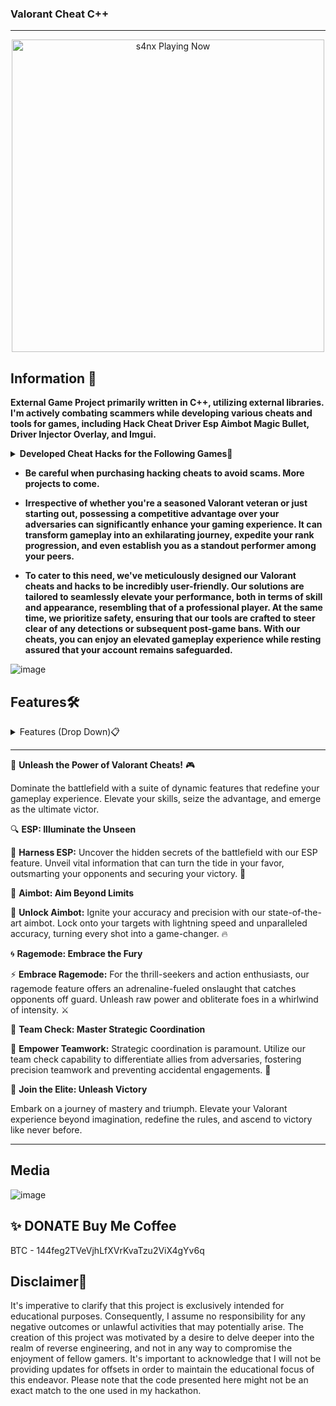 ###  Valorant Cheat C++ 
***
<p align="center">
   <img src="https://readme-spotify-status-rho.vercel.app/api/run-spotify-status.py" alt="s4nx Playing Now" width="500" />
<p align="center">


## Information 🌟
**External Game Project primarily written in C++, utilizing external libraries. I'm actively combating scammers while developing various cheats and tools for games, including Hack Cheat Driver Esp Aimbot Magic Bullet, Driver Injector Overlay, and Imgui.**
<details>
<summary><strong>Developed Cheat Hacks for the Following Games🚀</strong></summary>

- Rise Online 🌄
- Apex Legends 🏆
- Bloodhunt 🔍
- Call of Duty: Cold War ☢️
- Call of Duty: Vanguard ⚔️
- Call of Duty: Warzone/MW (Modern Warfare) 🪂
- Dayz 🧟
- Dead By Daylight 🌑
- Destiny 2 ⚔️
- Enlisted 🛡️
- Escape From Tarkov 🏙️
- Fortnite 🛸
- Halo Infinite 🔥
- HyperFlick 🎯
- New Critical Hit 💥
- New World 🌍
- Mir 4 🌌
- Noble 🏰
- Playerunknown's Battlegrounds (PUBG) 🏆
- Steam 🎮
- Rainbow Six Siege 🌈
- Rijin 🐉
- Rogue Company 💣
- Rust 🔧
- Scum 🧟
- Splitgate 🌀
- Super People 🦸
- Unleashed 🌟
- Valorant 🔫
- Spoofer 🔧
- DLL Injector 💉
</details>

- **Be careful when purchasing hacking cheats to avoid scams. More projects to come.**

- **Irrespective of whether you're a seasoned Valorant veteran or just starting out, possessing a competitive advantage over your adversaries can significantly enhance your gaming experience. It can transform gameplay into an exhilarating journey, expedite your rank progression, and even establish you as a standout performer among your peers.**

- **To cater to this need, we've meticulously designed our Valorant cheats and hacks to be incredibly user-friendly. Our solutions are tailored to seamlessly elevate your performance, both in terms of skill and appearance, resembling that of a professional player. At the same time, we prioritize safety, ensuring that our tools are crafted to steer clear of any detections or subsequent post-game bans. With our cheats, you can enjoy an elevated gameplay experience while resting assured that your account remains safeguarded.**



![image](https://user-images.githubusercontent.com/105713914/169294875-583b6deb-f4ae-46c0-b7c2-833464d79381.png)
## Features🛠️
<details>
<summary>Features (Drop Down)📋</summary>
  
* **AIMBOT** 🔫
* **ESP** 👁️
* **SPOOFER** 🛡️
* **DRIVER** 🚗
* **INJECTOR** 💉
  </details>

---

🌟 **Unleash the Power of Valorant Cheats!** 🎮

Dominate the battlefield with a suite of dynamic features that redefine your gameplay experience. Elevate your skills, seize the advantage, and emerge as the ultimate victor.

🔍 **ESP: Illuminate the Unseen**

🔮 **Harness ESP:** Uncover the hidden secrets of the battlefield with our ESP feature. Unveil vital information that can turn the tide in your favor, outsmarting your opponents and securing your victory. 🌄

🎯 **Aimbot: Aim Beyond Limits**

🚀 **Unlock Aimbot:** Ignite your accuracy and precision with our state-of-the-art aimbot. Lock onto your targets with lightning speed and unparalleled accuracy, turning every shot into a game-changer. 🔥

🌀 **Ragemode: Embrace the Fury**

⚡ **Embrace Ragemode:** For the thrill-seekers and action enthusiasts, our ragemode feature offers an adrenaline-fueled onslaught that catches opponents off guard. Unleash raw power and obliterate foes in a whirlwind of intensity. ⚔️

🤖 **Team Check: Master Strategic Coordination**

👥 **Empower Teamwork:** Strategic coordination is paramount. Utilize our team check capability to differentiate allies from adversaries, fostering precision teamwork and preventing accidental engagements. 💪

🚀 **Join the Elite: Unleash Victory**

Embark on a journey of mastery and triumph. Elevate your Valorant experience beyond imagination, redefine the rules, and ascend to victory like never before.

---

## Media 
![image](https://user-images.githubusercontent.com/105713914/169298126-50098ed4-0877-4c0a-a56f-199a41f07c3a.png)


## ✨ DONATE Buy Me Coffee

BTC - 144feg2TVeVjhLfXVrKvaTzu2ViX4gYv6q


## **Disclaimer**🚧

It's imperative to clarify that this project is exclusively intended for educational purposes. Consequently, I assume no responsibility for any negative outcomes or unlawful activities that may potentially arise. The creation of this project was motivated by a desire to delve deeper into the realm of reverse engineering, and not in any way to compromise the enjoyment of fellow gamers. It's important to acknowledge that I will not be providing updates for offsets in order to maintain the educational focus of this endeavor. Please note that the code presented here might not be an exact match to the one used in my hackathon.
